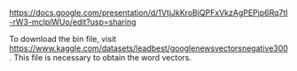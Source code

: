 https://docs.google.com/presentation/d/1VtjJkKroBjQPFxVkzAgPEPjp6Rq7tl-rW3-mcIplWUo/edit?usp=sharing

To download the bin file, visit https://www.kaggle.com/datasets/leadbest/googlenewsvectorsnegative300. This file is necessary to obtain the word vectors.